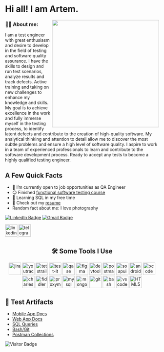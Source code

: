 # Hi all! I am Artem.


<img align="right" width="350" src="https://www.zibtek.com/blog/content/images/2020/03/image-19.png"/>




### 👨‍💻 About me:
I am a test engineer with great enthusiasm and desire to develop in the field of testing and software quality assurance. I have the skills to design and run test scenarios, analyze results and track defects. Active training and taking on new challenges to enhance my knowledge and skills. My goal is to achieve excellence in the work and fully immerse myself in the testing process, to identify latent defects and contribute to the creation of high-quality software. My analytical thinking and attention to detail allow me to discover the most subtle problems and ensure a high level of software quality. I aspire to work in a team of experienced professionals to learn and contribute to the software development process. Ready to accept any tests to become a highly qualified testing engineer.
<h2>A Few Quick Facts</h2>
<ul>
<li> 🌱 I’m currently open to job opportunities as QA Engineer </li>
<li> 😌 Finished <a href="https://drive.google.com/file/d/1SRC5UYnF9P3szIQyaL3CvYMW8uG6a3j0/view?usp=sharing">functional software testing course</a> </li>
<li> 🐍 Learning SQL in my free time</li>
<li>📙 Check out my <a href="">resume</a></li>
<li> Random fact about me: I love photography </li>
</ul>

 [![LinkedIn Badge](https://img.shields.io/badge/-@artemmezhuev-blue?style=flat&logo=LinkedIn&logoColor=white)](https://www.linkedin.com/in/artem-mezhuev/) [![Gmail Badge](https://img.shields.io/badge/-Gmail-red?style=flat&logo=Gmail&logoColor=white)](mailto:9228479@gmail.com) 


  <div id="badges">
    <a href="https://www.linkedin.com/in/artem-mezhuev/" target="_blank">
      <img src="https://cdn-icons-png.flaticon.com/512/2504/2504799.png" width="40" height="40" alt="linkedin" />
    </a>
  <a href="https://t.me/artem_m8188" target="_blank">
      <img src="https://cdn-icons-png.flaticon.com/512/2111/2111646.png" width="40" height="40" alt="telegram" />
    </a>
  </div>

<h2 align="center"> 🛠 Some Tools I Use</h2>
<p align="center">
<img src="https://cdn.jsdelivr.net/gh/devicons/devicon/icons/jira/jira-original.svg" title="jira" alt="jira" width="40" height="40"/>
<img src="https://upload.wikimedia.org/wikipedia/commons/thumb/8/8d/YouTrack_Icon.svg/1024px-YouTrack_Icon.svg.png?20200803082248" title="youtrack" alt="youtrack" width="40" height="40"/>
<img src="https://codahosted.io/packs/21236/unversioned/assets/LOGO/ba1091c59bab89cd2fd0f289622731fe16113d7b00905abe64759c313a4b73b76c1b0426076ed76cb74752234c734131df46992d5b8b48fc13e264240e4f7119f736cfeb64df36ded54b5cbf6198b9cadedf18dd0cac5c7dbcd16e6336c29363cd1292ba" title="testrail" alt="tetstrail" width="40" height="40"/>
<img src="https://docs.testit.software/images/testit_logo_icon.png" title="test-it" alt="test-it" width="40" height="40"/>
<img src="https://luna1.co/eb0187.png" title="qase" alt="qase" width="40" height="40"/>
<img src="https://cdn.jsdelivr.net/gh/devicons/devicon/icons/figma/figma-original.svg" title="figma" alt="figma" width="40" height="40"/>
<img src="https://d33wubrfki0l68.cloudfront.net/38b5c953a4667366685d55db55d057c86db1fc54/a0fdc/static/acae6b24d940347661ca901ea07f47c1/chrome-dev-logo-icon.png" title="devtools" alt="devtools" width="40" height="40"/>
<img src="https://img.uxwing.com/wp-content/themes/uxwing/download/brands-social-media/postman-icon.svg" title="postman" alt="postman" width="40" height="40"/>
<img src="https://encrypted-tbn0.gstatic.com/images?q=tbn:ANd9GcTDLj-17hLuPse4K5lo4VLNFRn89rjLSB-KKIZMdNjB0Q&s" title="soapui" alt="soapui" width="40" height="40"/>
 <img src="https://cdn.jsdelivr.net/gh/devicons/devicon/icons/androidstudio/androidstudio-original.svg" title="android-studio" alt="android-studio" width="40" height="40"/>
<img src="https://cdn.jsdelivr.net/gh/devicons/devicon/icons/xcode/xcode-original.svg" title="xcode" alt="xcode" width="40" height="40"/>
<img src="https://cdn.icon-icons.com/icons2/3053/PNG/512/charles_proxy_macos_bigsur_icon_190302.png" title="charles-proxy" alt="charles-proxy" width="40" height="40"/>
<img src="https://www.megaleechers.com/storage/Fiddler-Everywhere-Icon.png" title="fiddler" alt="fiddler" width="40" height="40"/>
<img src="https://ph-files.imgix.net/f1aba60e-b071-4afd-bde6-7c123853a3ae.png?auto=format" title="proxyman" alt="proxyman" width="40" height="40"/>
<img src="https://cdn.jsdelivr.net/gh/devicons/devicon/icons/mysql/mysql-original.svg" title="mysql" alt="mysql" width="40" height="40"/>
<img src="https://cdn.jsdelivr.net/gh/devicons/devicon/icons/mongodb/mongodb-original.svg" title="mongodb" alt="mongodb" width="40" height="40"/>
<img src="https://cdn.jsdelivr.net/gh/devicons/devicon/icons/git/git-original.svg" title="git" alt="git" width="40" height="40"/>
<img src="https://upload.wikimedia.org/wikipedia/commons/thumb/4/4b/Bash_Logo_Colored.svg/1024px-Bash_Logo_Colored.svg.png?20180723054350" title="bash" alt="bash" width="40" height="40"/>
<img src="https://cdn.jsdelivr.net/gh/devicons/devicon/icons/vscode/vscode-original.svg" title="vscode" alt="vscode" width="40" height="40"/>
<img src="https://cdn-icons-png.flaticon.com/512/919/919827.png" title="HTML5" alt="HTML5" width="40" height="40"/>
</p>

<h2> 📁 Test Artifacts </h2>

- [Mobile App Docs](https://github.com/Artem-Mezhuev/Mobile-App-Testing)
- [Web App Docs](https://github.com/Artem-Mezhuev/Web-App-Documentation)
- [SQL Queries](https://github.com/Artem-Mezhuev/SQL)
- [Bash/Git](https://github.com/Artem-Mezhuev/Git-Bash)
- [Postman Collections](https://github.com/Artem-Mezhuev/Postman_collection)











![Visitor Badge](https://visitor-badge.laobi.icu/badge?page_id=Artem-Mezhuev)
